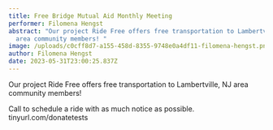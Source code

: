 ```yaml
---
title: Free Bridge Mutual Aid Monthly Meeting
performer: Filomena Hengst
abstract: "Our project Ride Free offers free transportation to Lambertville, NJ
  area community members! "
image: /uploads/c0cff8d7-a155-458d-8355-9748e0a4df11-filomena-hengst.png
author: Filomena Hengst
date: 2023-05-31T23:00:25.837Z
---
```

Our project Ride Free offers free transportation to Lambertville, NJ area community members! 

Call to schedule a ride with as much notice as possible.
tinyurl.com/donatetests
